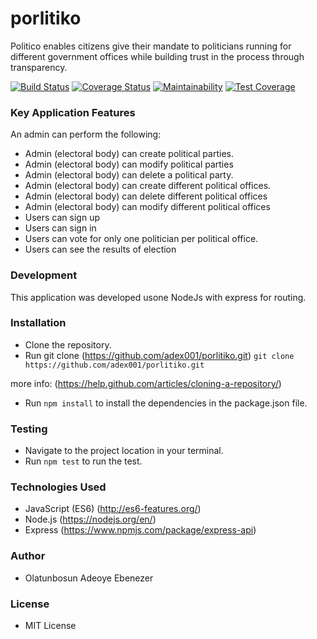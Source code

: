 # porlitiko
Politico enables citizens give their mandate to politicians running for different government offices while building trust in the process through transparency.

[![Build Status](https://travis-ci.com/adex001/porlitiko.svg?branch=develop)](https://travis-ci.com/adex001/porlitiko)
[![Coverage Status](https://coveralls.io/repos/github/adex001/porlitiko/badge.svg?branch=develop)](https://coveralls.io/github/adex001/porlitiko?branch=develop)
[![Maintainability](https://api.codeclimate.com/v1/badges/9d48138283aad946b96e/maintainability)](https://codeclimate.com/github/adex001/porlitiko/maintainability)
[![Test Coverage](https://api.codeclimate.com/v1/badges/9d48138283aad946b96e/test_coverage)](https://codeclimate.com/github/adex001/porlitiko/test_coverage)

### Key Application Features
An admin can perform the following:
 - Admin (electoral body) can create political parties.
 - Admin (electoral body) can modify ​political parties
 - Admin (electoral body) can delete a political party.
 - Admin (electoral body) can create different ​political offices.
 - Admin (electoral body) can delete different ​political offices
 - Admin (electoral body) can modify different ​political offices
 - Users can sign up
 - Users can sign in
 - Users can vote for only one politician per ​political office​.
 - Users can see the results of election

 ### Development
This application was developed usone NodeJs with express for routing.

### Installation

- Clone the repository.
- Run git clone (https://github.com/adex001/porlitiko.git)
``` git clone https://github.com/adex001/porlitiko.git ```

more info:
(https://help.github.com/articles/cloning-a-repository/)
- Run ``` npm install ``` to install the dependencies in the package.json file.

### Testing

- Navigate to the project location in your terminal.
- Run ``` npm test ``` to run the test.

### Technologies Used

- JavaScript (ES6) (http://es6-features.org/)
- Node.js (https://nodejs.org/en/)
- Express (https://www.npmjs.com/package/express-api)

### Author
- Olatunbosun Adeoye Ebenezer

### License
- MIT License
